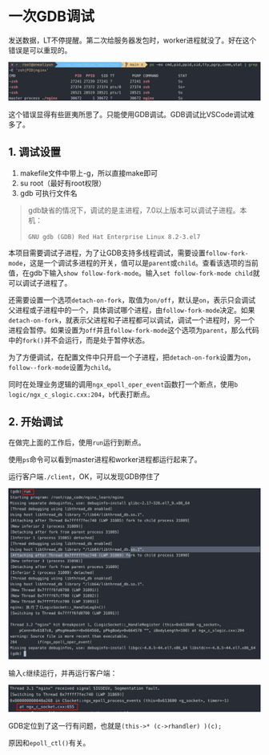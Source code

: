 # 一次GDB调试

发送数据，LT不停提醒。第二次给服务器发包时，worker进程就没了。好在这个错误是可以重现的。

<img src="https://raw.githubusercontent.com/Missyesterday/picgo/main/picgo/image-20230312005436464.png" alt="image-20230312005436464" style="zoom:50%;" />

这个错误显得有些匪夷所思了。只能使用GDB调试。GDB调试比VSCode调试难多了。



## 1. 调试设置

1.   makefile文件中带上-g，所以直接make即可
2.   su root（最好有root权限）
3.   gdb 可执行文件名

>   gdb缺省的情况下，调试的是主进程，7.0以上版本可以调试子进程。本机：
>
>   `GNU gdb (GDB) Red Hat Enterprise Linux 8.2-3.el7`

本项目需要调试子进程，为了让GDB支持多线程调试，需要设置`follow-fork-mode`，这是一个调试多进程的开关，值可以是`parent`或`child`。查看该选项的当前值，在gdb下输入`show follow-fork-mode`。输入`set follow-fork-mode child`就可以调试子进程了。



还需要设置一个选项`detach-on-fork`，取值为`on/off`，默认是`on`，表示只会调试父进程或子进程中的一个，具体调试哪个进程，由`follow-fork-mode`决定。如果`detach-on-fork`，就表示父进程和子进程都可以调试，调试一个进程时，另一个进程会暂停。如果设置为`off`并且`follow-fork-mode`这个选项为`parent`，那么代码中的`fork()`并不会运行，而是处于暂停状态。

为了方便调试，在配置文件中只开启一个子进程，把`detach-on-fork`设置为`on`，`follow--fork-mode`设置为`child`。



同时在处理业务逻辑的调用`ngx_epoll_oper_event`函数打一个断点，使用`b logic/ngx_c_slogic.cxx:204`，`b`代表打断点。

## 2. 开始调试

在做完上面的工作后，使用`run`运行到断点。

使用`ps`命令可以看到master进程和worker进程都运行起来了。

运行客户端`./client`，OK，可以发现GDB停住了

<img src="https://raw.githubusercontent.com/Missyesterday/picgo/main/picgo/image-20230312011630503.png" alt="image-20230312011630503" style="zoom:50%;" />

输入`c`继续运行，并再运行客户端：



<img src="https://raw.githubusercontent.com/Missyesterday/picgo/main/picgo/image-20230312012305868.png" alt="image-20230312012305868" style="zoom:50%;" />

GDB定位到了这一行有问题，也就是`(this->* (c->rhandler) )(c); `

原因和`epoll_ctl()`有关。
